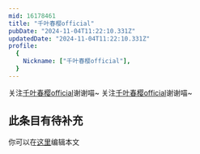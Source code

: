 ```yaml
---
mid: 16178461
title: "千叶春樱official"
pubDate: "2024-11-04T11:22:10.331Z"
updatedDate: "2024-11-04T11:22:10.331Z"
profile:
  {
    Nickname: ["千叶春樱official"],
  }
---
```


关注[千叶春樱official](https://space.bilibili.com/16178461)谢谢喵~ 关注[千叶春樱official](https://space.bilibili.com/16178461)谢谢喵~

## 此条目有待补充
你可以在[这里](https://github.com/Yuhanawa/VTuber.ICU-Content/edit/master/v/千叶春樱official/index.md)编辑本文
